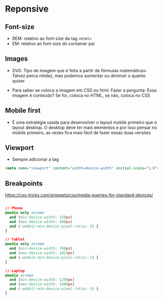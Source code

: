 # Reponsive

## Font-size

- REM: relativo ao font-size da tag ``<html>`` 
- EM: relativo ao font-size do container pai

## Images

- SVG: Tipo de imagem que é feita a partir de fórmulas matemáticas- Talvez perca nitidez, mas podemos aumentar ou diminuir o quanto quiser

- Para saber se coloca a imagem em CSS ou html: Fazer a pergunta: Essa imagem é conteúdo? Se for, coloca no HTML, se não, coloca no CSS
## Mobile first

- É uma estratégia usada para desenvolver o layout mobile primeiro que o layout desktop. O desktop deve ter mais elementos e por isso pensar no mobile primeiro, as vezes fica mais fácil de fazer essas duas versões

## Viewport

- Sempre adicionar a tag 

```html
<meta name="viewport" content="width=device-width" initial-scale="1.0">
```

## Breakpoints

https://css-tricks.com/snippets/css/media-queries-for-standard-devices/
```css

// Phone
@media only screen 
  and (min-device-width: 320px) 
  and (max-device-width: 480px)
  and (-webkit-min-device-pixel-ratio: 2) {
}

// Tablet
@media only screen 
  and (min-device-width: 768px) 
  and (max-device-width: 1024px) 
  and (-webkit-min-device-pixel-ratio: 1) {
}

// Laptop
@media screen 
  and (min-device-width: 1200px) 
  and (max-device-width: 1600px) 
  and (-webkit-min-device-pixel-ratio: 1) { 
}

```